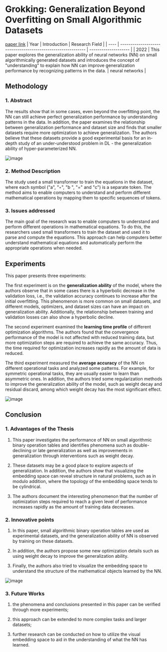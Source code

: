 # Grokking: Generalization Beyond Overfitting on Small Algorithmic Datasets
[paper link](https://arxiv.org/pdf/2201.02177) 
| Year | Introduction                                                         | Research Field                 |
| ---- | ------------------------------------------------------------ | -------------------- |
| 2022 | This paper explores the generalization ability of neural networks (NN) on small algorithmically generated datasets and introduces the concept of "understanding" to explain how NN can improve generalization performance by recognizing patterns in the data.         |  neural networks         |

## Methodology

### 1. Abstract
   The results show that in some cases, even beyond the overfitting point, the NN can still achieve perfect generalization performance by understanding patterns in the data. In addition, the paper examines the relationship between generalization performance and dataset size and finds that smaller datasets require more optimization to achieve generalization. The authors believe that these datasets provide a good experimental basis for an in-depth study of an under-understood problem in DL - the generalization ability of hyper-parameterized NN.

   ![image](https://github.com/user-attachments/assets/dc589ae9-5d56-4d7f-bd51-33a83e9d75ec)

### 2. Method Description 
  The study used a small transformer to train the equations in the dataset, where each symbol ("a", "◦", "b ", "=" and "c") is a separate token. The method aims to enable computers to understand and perform different mathematical operations by mapping them to specific sequences of tokens.
  
### 3. Issues addressed 
  The main goal of the research was to enable computers to understand and perform different operations in mathematical equations. To do this, the researchers used small transformers to train the dataset and used it to parse and compute the equations. This approach can help computers better understand mathematical equations and automatically perform the appropriate operations when needed.
  
## Experiments
  This paper presents three experiments:

The first experiment is on the **generalization ability** of the model, where the authors observe that in some cases there is a hyperbolic decrease in the validation loss, i.e., the validation accuracy continues to increase after the initial overfitting. This phenomenon is more common on small datasets, and different models, optimizers, and dataset sizes can have an impact on generalization ability. Additionally, the relationship between training and validation losses can also show a hyperbolic decline.

The second experiment examined the **learning time profile** of different optimization algorithms. The authors found that the convergence performance of the model is not affected with reduced training data, but more optimization steps are required to achieve the same accuracy. Thus, the time required for optimization increases rapidly as the amount of data is reduced.

The third experiment measured the **average accuracy** of the NN on different operational tasks and analyzed some patterns. For example, for symmetric operational tasks, they are usually easier to learn than asymmetric ones. In addition, the authors tried some regularization methods to improve the generalization ability of the model, such as weight decay and residual discard, among which weight decay has the most significant effect.

![image](https://github.com/user-attachments/assets/7a6c1edc-70b5-40e4-9a02-53ef0ef58233)

## Conclusion

### 1. Advantages of the Thesis
  1. This paper investigates the performance of NN on small algorithmic binary operation tables and identifies phenomena such as double-declining or late generalization as well as improvements in generalization through interventions such as weight decay.
  
  2. These datasets may be a good place to explore aspects of generalization. In addition, the authors show that visualizing the embedding space can reveal structure in natural problems, such as in modulo addition, where the topology of the embedding space tends to be cylindrical.
  
  3. The authors document the interesting phenomenon that the number of optimization steps required to reach a given level of performance increases rapidly as the amount of training data decreases.
     
### 2. Innovative points
  1. In this paper, small algorithmic binary operation tables are used as experimental datasets, and the generalization ability of NN is observed by training on these datasets.
  
  2. In addition, the authors propose some new optimization details such as using weight decay to improve the generalization ability.
  
  3. Finally, the authors also tried to visualize the embedding space to understand the structure of the mathematical objects learned by the NN.
     
  ![image](https://github.com/user-attachments/assets/3f64fc9f-6e74-4098-87bd-66161cd2d2a5)

### 3. Future Works
  1. the phenomena and conclusions presented in this paper can be verified through more experiments;
  
  2. this approach can be extended to more complex tasks and larger datasets;
  
  3. further research can be conducted on how to utilize the visual embedding space to aid in the understanding of what the NN has learned.
     
